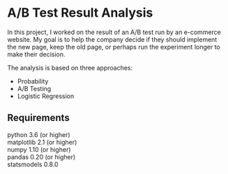 # A/B Test Result Analysis
In this project, I worked on the result of an A/B test run by an e-commerce website. My goal is to help the company decide if they should implement the new page, keep the old page, or perhaps run the experiment longer to make their decision.  

The analysis is based on three approaches:  
- Probability
- A/B Testing
- Logistic Regression

## Requirements
python 3.6 (or higher)  
matplotlib 2.1 (or higher)  
numpy 1.10 (or higher)  
pandas 0.20 (or higher)  
statsmodels 0.8.0 
